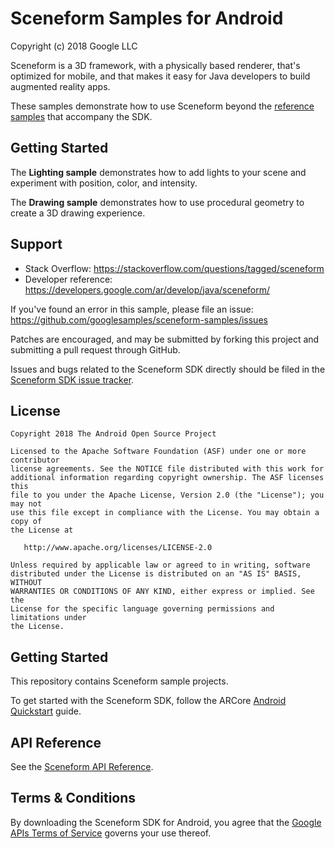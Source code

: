 Sceneform Samples for Android
=====================
Copyright (c) 2018 Google LLC

Sceneform is a 3D framework, with a physically based renderer, that's
optimized for mobile, and that makes it easy for Java developers to
build augmented reality apps.

These samples demonstrate how to use Sceneform beyond the [reference
samples](https://github.com/google-ar/sceneform-android-sdk) that accompany the SDK.

Getting Started
---------------

The **Lighting sample** demonstrates how to add lights to your scene and
experiment with position, color, and intensity.


The **Drawing sample** demonstrates how to use procedural geometry to 
create a 3D drawing experience. 

Support
-------
- Stack Overflow: https://stackoverflow.com/questions/tagged/sceneform
- Developer reference: https://developers.google.com/ar/develop/java/sceneform/

If you've found an error in this sample, please file an issue:
https://github.com/googlesamples/sceneform-samples/issues

Patches are encouraged, and may be submitted by forking this project and
submitting a pull request through GitHub.

Issues and bugs related to the Sceneform SDK directly should be filed
in the [Sceneform SDK issue
tracker](https://github.com/google-ar/sceneform-android-sdk/issues).

License
--------
```
Copyright 2018 The Android Open Source Project

Licensed to the Apache Software Foundation (ASF) under one or more contributor
license agreements. See the NOTICE file distributed with this work for
additional information regarding copyright ownership. The ASF licenses this
file to you under the Apache License, Version 2.0 (the "License"); you may not
use this file except in compliance with the License. You may obtain a copy of
the License at

   http://www.apache.org/licenses/LICENSE-2.0

Unless required by applicable law or agreed to in writing, software
distributed under the License is distributed on an "AS IS" BASIS, WITHOUT
WARRANTIES OR CONDITIONS OF ANY KIND, either express or implied. See the
License for the specific language governing permissions and limitations under
the License.
```

## Getting Started

This repository contains Sceneform sample projects.

To get started with the Sceneform SDK, follow the ARCore [Android Quickstart](//developers.google.com/ar/develop/java/quickstart) guide.


## API Reference

See the [Sceneform API Reference](//developers.google.com/ar/reference/java/com/google/ar/sceneform/package-summary).


## Terms & Conditions

By downloading the Sceneform SDK for Android, you agree that the [Google APIs Terms of Service](//developers.google.com/terms/) governs your use thereof.
